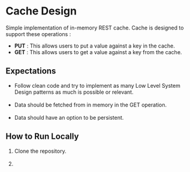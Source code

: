 # Cache Design
Simple implementation of in-memory REST cache. Cache is designed to support these operations :

* **PUT**   : This allows users to put a value against a key in the cache.
* **GET**   : This allows users to get a value against a key from the cache.

## Expectations
* Follow clean code and try to implement as many Low Level System Design patterns as much is possible or relevant. </br></br>
* Data should be fetched from in memory in the GET operation. </br></br>
* Data should have an option to be persistent.

## How to Run Locally
1. Clone the repository. </br></br>
2. 

